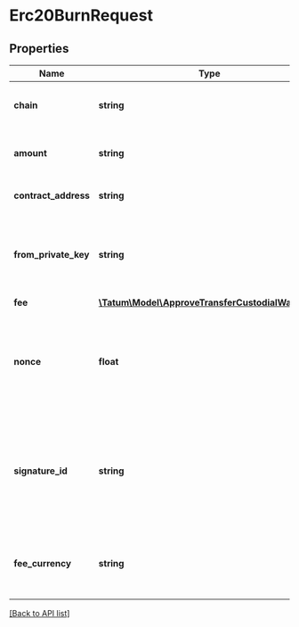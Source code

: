 # Erc20BurnRequest

## Properties

Name | Type | Description | Notes
------------ | ------------- | ------------- | -------------
**chain** | **string** | The blockchain to work with |
**amount** | **string** | Amount of tokens to be destroyed. |
**contract_address** | **string** | Address of ERC20 token |
**from_private_key** | **string** | Private key of sender address. Private key, or signature Id must be present. |
**fee** | [**\Tatum\Model\ApproveTransferCustodialWalletFee**](ApproveTransferCustodialWalletFee.md) |  | [optional]
**nonce** | **float** | The nonce to be set to the transaction; if not present, the last known nonce will be used | [optional]
**signature_id** | **string** | Identifier of the private key associated in signing application. Private key, or signature Id must be present. |
**fee_currency** | **string** | The currency in which the transaction fee will be paid |

[[Back to API list]](../../README.md#api-endpoints)
